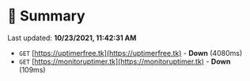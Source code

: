 # 📖 Summary
Last updated: **10/23/2021, 11:42:31 AM**

- `GET` [https://uptimerfree.tk](https://uptimerfree.tk) - **Down** (4080ms)
- `GET` [https://monitoruptimer.tk](https://monitoruptimer.tk) - **Down** (109ms)
